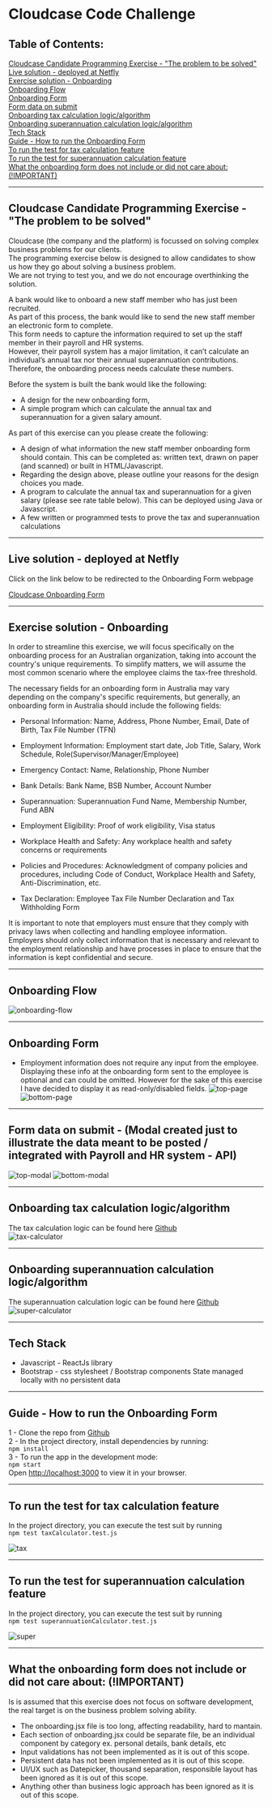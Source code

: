 # Cloudcase Code Challenge

## Table of Contents: 

[Cloudcase Candidate Programming Exercise - "The problem to be solved"](#exercise)  
[Live solution - deployed at Netfly](#deployed)   
[Exercise solution - Onboarding](#solution)  
[Onboarding Flow](#flow)   
[Onboarding Form](#form)   
[Form data on submit](#data)   
[Onboarding tax calculation logic/algorithm](#tax-calculator)  
[Onboarding superannuation calculation logic/algorithm](#superannuation-calculator)  
[Tech Stack](#stack)  
[Guide - How to run the Onboarding Form](#guide)  
[To run the test for tax calculation feature](#tax-test)  
[To run the test for superannuation calculation feature](#super-test)  
[What the onboarding form does not include or did not care about: (!IMPORTANT)](#not-included)  
 
<a name="exercise"/></a>  

---  
  

## Cloudcase Candidate Programming Exercise - "The problem to be solved"  
 
Cloudcase (the company and the platform) is focussed on solving complex business problems for our clients.  
The programming exercise below is designed to allow candidates to show us how they go about solving a business problem.  
We are not trying to test you, and we do not encourage overthinking the solution.  

A bank would like to onboard a new staff member who has just been recruited.  
As part of this process, the bank would like to send the new staff member an electronic form to complete.  
This form needs to capture the information required to set up the staff member in their payroll and HR systems.  
However, their payroll system has a major limitation, it can’t calculate an individual’s annual tax nor their annual superannuation contributions.   
Therefore, the onboarding process needs calculate these numbers.   

Before the system is built the bank would like the following:
- A design for the new onboarding form,
- A simple program which can calculate the annual tax and superannuation for a given salary amount. 

As part of this exercise can you please create the following:
* A design of what information the new staff member onboarding form should contain. This can be completed as: written text, drawn on paper (and scanned) or built in HTML/Javascript. 
* Regarding the design above, please outline your reasons for the design choices you made.
* A program to calculate the annual tax and superannuation for a given salary (please see rate table below). This can be deployed using Java or Javascript.
* A few written or programmed tests to prove the tax and superannuation calculations  
  <a name="deployed"/></a>

 ---  
  
    
## Live solution - deployed at Netfly

Click on the link below to be redirected to the Onboarding Form webpage   

[Cloudcase Onboarding Form](https://cloudcaseonboarding.netlify.app/)

<a name="solution"/></a>

 ---  
  


## Exercise solution - Onboarding

In order to streamline this exercise, we will focus specifically on the onboarding process for an Australian organization, taking into account the country's unique requirements. To simplify matters, we will assume the most common scenario where the employee claims the tax-free threshold.

The necessary fields for an onboarding form in Australia may vary depending on the company's specific requirements, but generally, an onboarding form in Australia should include the following fields:

- Personal Information: Name, Address, Phone Number, Email, Date of Birth, Tax File Number (TFN)  

- Employment Information: Employment start date, Job Title, Salary, Work Schedule, Role(Supervisor/Manager/Employee)  

- Emergency Contact: Name, Relationship, Phone Number  

- Bank Details: Bank Name, BSB Number, Account Number  

- Superannuation: Superannuation Fund Name, Membership Number, Fund ABN  

- Employment Eligibility: Proof of work eligibility, Visa status  

- Workplace Health and Safety: Any workplace health and safety concerns or requirements  

- Policies and Procedures: Acknowledgment of company policies and procedures, including Code of Conduct, Workplace Health and Safety, Anti-Discrimination, etc.  

- Tax Declaration: Employee Tax File Number Declaration and Tax Withholding Form  

It is important to note that employers must ensure that they comply with privacy laws when collecting and handling employee information.   
Employers should only collect information that is necessary and relevant to the employment relationship and have processes in place to ensure that the information is kept confidential and secure.   
  <a name="flow"/></a> 

 ---  
  
    
## Onboarding Flow

![onboarding-flow](onboarding-flow.png)  
  <a name="form"/></a>

 ---  
  
    
## Onboarding Form

 - Employment information does not require any input from the employee. Displaying these info at the onboarding form sent to the employee is optional and can could be omitted. However for the sake of this exercise I have decided to display it as read-only/disabled fields.
![top-page](top-page.png)
![bottom-page](bottom-page.png)  
  <a name="data"/></a>

 ---  
  
    
## Form data on submit - (Modal created just to illustrate the data meant to be posted / integrated with Payroll and HR system - API) 

![top-modal](top-modal.png)
![bottom-modal](bottom-modal.png)  
  <a name="tax-calculator"/></a>

 ---  
  
    
## Onboarding tax calculation logic/algorithm  

The tax calculation logic can be found here [Github](https://github.com/Kryptic2020/Cloudbase-onboarding-challenge/blob/main/src/helpers/taxCalculator.js)  
![tax-calculator](tax-calculator.png)    
  <a name="superannuation-calculator"/></a>

 ---  
  
    
## Onboarding superannuation calculation logic/algorithm

The superannuation calculation logic can be found here [Github](https://github.com/Kryptic2020/Cloudbase-onboarding-challenge/blob/main/src/helpers/superannuationCalculator.js)  
![super-calculator](super-calculator.png)  
  <a name="stack"/></a>

 ---  
  
    
## Tech Stack  

 - Javascript - ReactJs library
 - Bootstrap - css stylesheet / Bootstrap components
 State managed locally with no persistent data  
   <a name="guide"/></a>

 ---  
  
    
## Guide - How to run the Onboarding Form

1 - Clone the repo from [Github](https://github.com/Kryptic2020/Cloudbase-onboarding-challenge/blob/main/README.md)  
2 - In the project directory, install dependencies by running:  
`npm install`  
3 - To run the app in the development mode:  
`npm start`    
Open [http://localhost:3000](http://localhost:3000) to view it in your browser.  
  <a name="tax-test"/></a>

 ---  
  
    

## To run the test for tax calculation feature   

In the project directory, you can execute the test suit by running  
`npm test taxCalculator.test.js` 

![tax](tax.png)
  <a name="super-test"/></a>

 ---  
  
    

## To run the test for superannuation calculation feature  
 
In the project directory, you can execute the test suit by running  
`npm test superannuationCalculator.test.js` 

![super](super.png)  
  <a name="not-included"/></a>

 ---  
  
    

## What the onboarding form does not include or did not care about: (!IMPORTANT)

Is is assumed that this exercise does not focus on software development, the real target is on the business problem solving ability.
- The onboarding.jsx file is too long, affecting readability, hard to mantain.
- Each section of onboarding.jsx could be separate file, be an individual component by category ex. personal details, bank details, etc
- Input validations has not been implemented as it is out of this scope.
- Persistent data has not been implemented as it is out of this scope.
- UI/UX such as Datepicker, thousand separation, responsible layout has been ignored as it is out of this scope.
- Anything other than business logic approach has been ignored as it is out of this scope.